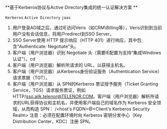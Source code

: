 
**基于Kerberos协议与Active Directory集成的统一认证解决方案
**

`Kerberos`
`Active Directory`
`jaas`


 1. 用户登录AD域之后，通过IE访问Veris（如CRM\Billing等），Veris识别到当前用户没有会话信息，将用户redirect到SSO Server。
  2. SSO Server使用 HTTP 提示响应（HTTP 401）进行响应，其中包含“Authenticate: Negotiate”头。
  3. 客户端（用户浏览器）识别 Negotiate 头（需要IE配置为支持“集成Windows认证”）。cd
  4. 客户端（用户浏览器）解析所请求的 URL，以获得主机名。
  5. 客户端（用户浏览器）从Kerberos身份验证服务（Authentication Service）请求票据（TGT）。
  6. 客户端（用户浏览器）从 SPN的Kerberos 票证授予服务（Ticket Granting Service，TGS）请求服务票证，例如HTTP/sso.ailk.telenor@TELENOR.COM。客户端（用户浏览器）解析所请求的URL获得协议和主机名，并使用客户端自己的域名作为 Kerberos 安全领域，从而构造 SPN： <protocol>/<host's FQDN>@<Client's Kerberos Security Realm> 注意：必须在配置环境时向 Kerberos 密钥分发中心（Key Distribution Center，KDC）注册 SPN。
